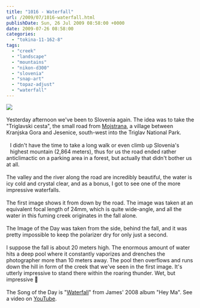 ```yaml
---
title: "1016 - Waterfall"
url: /2009/07/1016-waterfall.html
publishDate: Sun, 26 Jul 2009 08:58:00 +0000
date: 2009-07-26 08:58:00
categories: 
  - "tokina-11-162-8"
tags: 
  - "creek"
  - "landscape"
  - "mountains"
  - "nikon-d300"
  - "slovenia"
  - "snap-art"
  - "topaz-adjust"
  - "waterfall"
---
```

<a href="https://d25zfm9zpd7gm5.cloudfront.net/1200x1200/2009/20090725_160905_ps.jpg" target="_blank"><img src="https://d25zfm9zpd7gm5.cloudfront.net/0600x0600/2009/20090725_160905_ps.jpg"/></a><br/><br/>Yesterday afternoon we've been to Slovenia again. The idea was to take the "Triglavski cesta", the small road from <a href="http://maps.google.com/maps?f=q&source=s_q&hl=en&geocode=&q=mojstrana,+slovenia&sll=46.445309,13.942509&sspn=0.110003,0.263844&ie=UTF8&ll=46.445546,13.94062&spn=0.110002,0.263844&z=13&iwloc=A" target="_blank">Mojstrana</a>, a village between Kranjska Gora and Jesenice, south-west into the Triglav National Park.<br/><br/><a href="https://d25zfm9zpd7gm5.cloudfront.net/1200x1200/2009/20090725_155453_ps.jpg" target="_blank"><img alt="" border="0" src="https://d25zfm9zpd7gm5.cloudfront.net/0150x0150/2009/20090725_155453_ps.jpg" style="margin: 10pt 10px 10px 0pt; float: left;"/></a> I didn't have the time to take a long walk or even climb up Slovenia's highest mountain (2,864 meters), thus for us the road ended rather anticlimactic on a parking area in a forest, but actually that didn't bother us at all.<br/><br/>The valley and the river along the road are incredibly beautiful, the water is icy cold and crystal clear, and as a bonus, I got to see one of the more impressive waterfalls.<br/><br/>The first image shows it from down by the road. The image was taken at an equivalent focal length of 24mm, which is quite wide-angle, and all the water in this fuming creek originates in the fall alone.<br/><br/> The Image of the Day was taken from the side, behind the fall, and it was pretty impossible to keep the polarizer dry for only just a second.<br/><br/>I suppose the fall is about 20 meters high. The enormous amount of water hits a deep pool where it constantly vaporizes and drenches the photographer more than 10 meters away. The pool then overflows and runs down the hill in form of the creek that we've seen in the first image. It's utterly impressive to stand there within the roaring thunder. Wet, but impressive 🙂<br/><br/>The Song of the Day is "<a href="http://www.lyricsmania.com/lyrics/james_lyrics_10859/hey_ma_lyrics_77727/waterfall_lyrics_771647.html" target="_blank">Waterfall</a>" from James' 2008 album "Hey Ma". See a video on <a href="http://www.youtube.com/watch?v=x3sMsp14Wy8" target="_blank">YouTube</a>.
